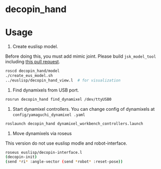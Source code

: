 decopin_hand
============

# Usage

1. Create euslisp model.

Before doing this, you must add mimic joint. Please build `jsk_model_tool` including [this pull request](https://github.com/jsk-ros-pkg/jsk_model_tools/pull/225).

```bash
roscd decopin_hand/model
./create_eus_model.sh
../euslisp/decopin_hand_view.l  # for visualization
```

1. Find dynamixels from USB port.

```bash
rosrun decopin_hand find_dynamixel /dev/ttyUSB0
```

1. Start dynamixel controllers. You can change config of dynamixels at `config/yamaguchi_dynamixel
.yaml`

```bash
roslaunch decopin_hand dynamixel_workbench_controllers.launch
```

1. Move dynamixels via roseus

This version do not use euslisp modle and robot-interface.
```bash
roseus euslisp/decopin-interface.l
(decopin-init)
(send *ri* :angle-vector (send *robot* :reset-pose))
```
